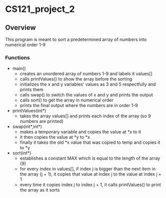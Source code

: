 # CS121_project_2

## Overview
This program is meant to sort a predetermined array of numbers into numerical order 1-9

### Functions
* main()
    * creates an unordered array of numbers 1-9 and labels it values[]
    * calls printValues() to show the array before the sorting
    * initializes the x and y variables' values as 3 and 5 respectfully and prints them
    * calls swap() to switch the values of x and y and prints the output
    * calls sort() to get the array in numerical order
    * prints the final output where the numbers are in order 1-9
* printValues(int*)
    * takes the array values[] and prints each index of the array (so 9 numbers are printed)
* swap(int*,int*)
    * makes a temporary variable and copies the value at *x to it
    * it then copies the value at *y to *x
    * finally it takes the old *x value that was copied to temp and copies it to *y
* sort(int*)
    * establishes a constant MAX which is equal to the length of the array (9)
    * for every index in values[], if index j is bigger than the next item in the array (j + 1), it
      copies that value at index j to the value at index j + 1
    * every time it copies index j to index j + 1, it calls printValues() to print the array as it       sorts

